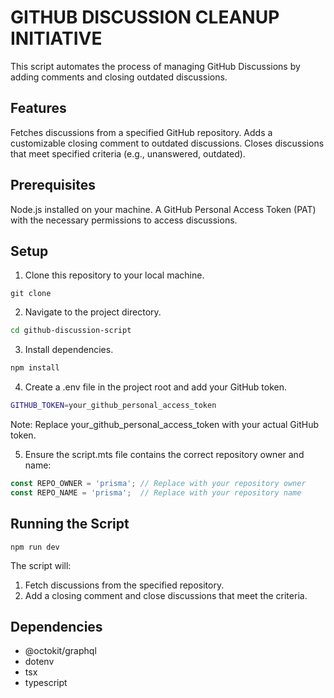 # GITHUB DISCUSSION CLEANUP INITIATIVE

This script automates the process of managing GitHub Discussions by adding comments and closing outdated discussions.

## Features
Fetches discussions from a specified GitHub repository.
Adds a customizable closing comment to outdated discussions.
Closes discussions that meet specified criteria (e.g., unanswered, outdated).


## Prerequisites
Node.js installed on your machine.
A GitHub Personal Access Token (PAT) with the necessary permissions to access discussions.

## Setup

1. Clone this repository to your local machine.
```
git clone 
```

2. Navigate to the project directory.
```bash
cd github-discussion-script
```

3. Install dependencies.
```bash
npm install
```

4. Create a .env file in the project root and add your GitHub token.
```bash
GITHUB_TOKEN=your_github_personal_access_token
```
Note: Replace your_github_personal_access_token with your actual GitHub token.

5. Ensure the script.mts file contains the correct repository owner and name:
```ts
const REPO_OWNER = 'prisma'; // Replace with your repository owner
const REPO_NAME = 'prisma';  // Replace with your repository name
```

## Running the Script
```
npm run dev
```

The script will:

1. Fetch discussions from the specified repository.
2. Add a closing comment and close discussions that meet the criteria.

##  Dependencies
- @octokit/graphql
- dotenv
- tsx
- typescript

